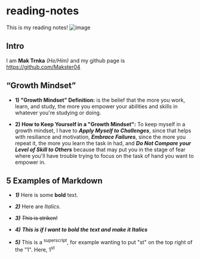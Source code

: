 # reading-notes

This is my reading notes! 
![image](https://github.com/Makster04/reading-notes/assets/86382359/55ed9da6-63f0-493a-bc13-170e287637d3)

## Intro
I am **Mak Trnka** *(He/Him)* and my github page is https://github.com/Makster04 

## “Growth Mindset”

- **1) "Growth Mindset" Definition:** is the belief that the more you work, learn, and study, the more you empower your abilities and skills in whatever you're studying or doing. 
* **2) How to Keep Yourself in a "Growth Mindset":** To keep myself in a growth mindset, I have to ***Apply Myself to Challenges***, since that helps with resiliance and motivation, ***Embrace Failures***, since the more you repeat it, the more you learn the task in had, and ***Do Not Compare your Level of Skill to Others*** because that may put you in the stage of fear where you'll have trouble trying to focus on the task of hand you want to empower in.

## 5 Examples of Markdown

- ***1)*** Here is some **bold** text.
* ***2)*** Here are *Italics*. 
+ ***3)*** ~~This is striken!~~  
- ***4)*** ***This is if I want to bold the text and make it Italics***
* ***5)*** This is a <sup>superscript</sup>, for example wanting to put "st" on the top right of the "1". Here, 1<sup>st</sup>
